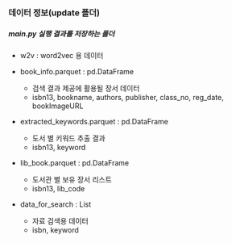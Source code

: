 ### 데이터 정보(update 폴더)

##### main.py 실행 결과를 저장하는 폴더

- w2v : word2vec 용 데이터

- book_info.parquet : pd.DataFrame

  - 검색 결과 제공에 활용될 장서 데이터
  - isbn13, bookname, authors, publisher, class_no, reg_date, bookImageURL

- extracted_keywords.parquet : pd.DataFrame

  - 도서 별 키워드 추출 결과
  - isbn13, keyword

- lib_book.parquet : pd.DataFrame

  - 도서관 별 보유 장서 리스트
  - isbn13, lib_code

- data_for_search : List

  - 자료 검색용 데이터
  - isbn, keyword
